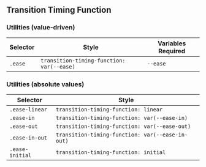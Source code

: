 ## Transition Timing Function

### Utilities (value-driven)

| Selector | Style                                     | Variables Required |
| -------- | ----------------------------------------- | ------------------ |
| `.ease`  | `transition-timing-function: var(--ease)` | `--ease`           |

### Utilities (absolute values)

| Selector        | Style                                            |
| --------------- | ------------------------------------------------ |
| `.ease-linear`  | `transition-timing-function: linear`             |
| `.ease-in`      | `transition-timing-function: var(--ease-in)`     |
| `.ease-out`     | `transition-timing-function: var(--ease-out)`    |
| `.ease-in-out`  | `transition-timing-function: var(--ease-in-out)` |
| `.ease-initial` | `transition-timing-function: initial`            |

